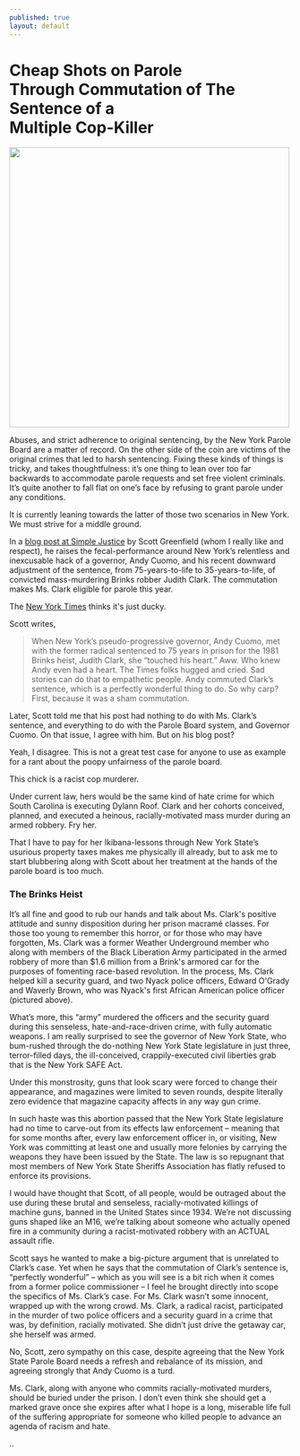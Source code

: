 ```yaml
---
published: true
layout: default
---
```

<h1>Cheap Shots on Parole<br />
Through Commutation of The Sentence of a<br />
Multiple Cop-Killer</h1>
<p><img class="right" width="500px" src="https://nselby.github.io/assets/img/brown_and_ogrady.png" /></p>

Abuses, and strict adherence to original sentencing, by the New York Parole Board are a matter of record. On the other side of the coin are victims of the original crimes that led to harsh sentencing. Fixing these kinds of things is tricky, and takes thoughtfulness: it’s one thing to lean over too far backwards to accommodate parole requests and set free violent criminals. It’s quite another to fall flat on one’s face by refusing to grant parole under any conditions. 

It is currently leaning towards the latter of those two scenarios in New York. We must strive for a middle ground. 

In a <a href="http://blog.simplejustice.us/2017/04/04/cuomos-message-mercy-for-one" target="_blank">blog post at Simple Justice</a> by Scott Greenfield (whom I really like and respect), he raises the fecal-performance around New York’s relentless and inexcusable hack of a governor, Andy Cuomo, and his recent downward adjustment of the sentence, from 75-years-to-life to 35-years-to-life, of convicted mass-murdering Brinks robber Judith Clark. The commutation makes Ms. Clark eligible for parole this year. 

The <a href="https://www.nytimes.com/2016/12/30/nyregion/cuomo-commutes-sentence-of-judith-clark-driver-in-deadly-brinks-robbery.html" target="_blank">New York Times</a> thinks it's just ducky. 

Scott writes,

<blockquote>When New York’s pseudo-progressive governor, Andy Cuomo, met with the former radical sentenced to 75 years in prison for the 1981 Brinks heist, Judith Clark, she “touched his heart.” Aww. Who knew Andy even had a heart. The Times folks hugged and cried. Sad stories can do that to empathetic people. Andy commuted Clark’s sentence, which is a perfectly wonderful thing to do. So why carp? First, because it was a sham commutation.</blockquote>

Later, Scott told me that his post had nothing to do with Ms. Clark’s sentence, and everything to do with the Parole Board system, and Governor Cuomo. On that issue, I agree with him. But on his blog post? 

Yeah, I disagree. This is not a great test case for anyone to use as example for a rant about the poopy unfairness of the parole board. 

This chick is a racist cop murderer.

Under current law, hers would be the same kind of hate crime for which South Carolina is executing Dylann Roof. Clark and her cohorts conceived, planned, and executed a heinous, racially-motivated mass murder during an armed robbery. Fry her. 

That I have to pay for her Ikibana-lessons through New York State’s usurious property taxes makes me physically ill already, but to ask me to start blubbering along with Scott about her treatment at the hands of the parole board is too much.

<h3>The Brinks Heist</h3>
It’s all fine and good to rub our hands and talk about Ms. Clark's positive attitude and sunny disposition during her prison macramé classes. For those too young to remember this horror, or for those who may have forgotten, Ms. Clark was a former Weather Underground member who along with members of the Black Liberation Army participated in the armed robbery of more than $1.6 million from a Brink's armored car for the purposes of fomenting race-based revolution. In the process, Ms. Clark helped kill a security guard, and two Nyack police officers, Edward O'Grady and Waverly Brown, who was Nyack's first African American police officer (pictured above).

What’s more, this “army” murdered the officers and the security guard during this senseless, hate-and-race-driven crime, with fully automatic weapons. I am really surprised to see the governor of New York State, who bum-rushed through the do-nothing New York State legislature in just three, terror-filled days, the ill-conceived, crappily-executed civil liberties grab that is the New York SAFE Act. 

Under this monstrosity, guns that look scary were forced to change their appearance, and magazines were limited to seven rounds, despite literally zero evidence that magazine capacity affects in any way gun crime. 

In such haste was this abortion passed that the New York State legislature had no time to carve-out from its effects law enforcement – meaning that for some months after, every law enforcement officer in, or visiting, New York was committing at least one and usually more felonies by carrying the weapons they have been issued by the State. The law is so repugnant that most members of New York State Sheriffs Association has flatly refused to enforce its provisions.

I would have thought that Scott, of all people, would be outraged about the use during these brutal and senseless, racially-motivated killings of machine guns, banned in the United States since 1934. We’re not discussing guns shaped like an M16, we’re talking about someone who actually opened fire in a community during a racist-motivated robbery with an ACTUAL assault rifle.

Scott says he wanted to make a big-picture argument that is unrelated to Clark’s case. Yet when he says that the commutation of Clark’s sentence is, “perfectly wonderful” – which as you will see is a bit rich when it comes from a former police commissioner – I feel he brought directly into scope the specifics of Ms. Clark’s case. For Ms. Clark wasn’t some innocent, wrapped up with the wrong crowd. Ms. Clark, a radical racist, participated in the murder of two police officers and a security guard in a crime that was, by definition, racially motivated. 
She didn’t just drive the getaway car, she herself was armed.

No, Scott, zero sympathy on this case, despite agreeing that the New York State Parole Board needs a refresh and rebalance of its mission, and agreeing strongly that Andy Cuomo is a turd. 

Ms. Clark, along with anyone who commits racially-motivated murders, should be buried under the prison. I don’t even think she should get a marked grave once she expires after what I hope is a long, miserable life full of the suffering appropriate for someone who killed people to advance an agenda of racism and hate.

..

